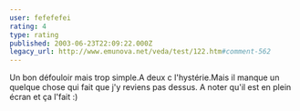 ```yaml
---
user: fefefefei
rating: 4
type: rating
published: 2003-06-23T22:09:22.000Z
legacy_url: http://www.emunova.net/veda/test/122.htm#comment-562
---
```

Un bon défouloir mais trop simple.A deux c l'hystérie.Mais il manque un quelque chose qui fait que j'y reviens pas dessus.
A noter qu'il est en plein écran et ça l'fait :)